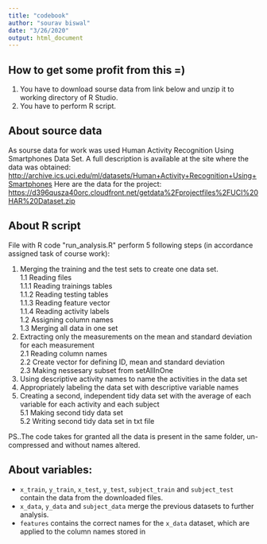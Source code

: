 ```yaml
---
title: "codebook"
author: "sourav biswal"
date: "3/26/2020"
output: html_document
---
```


## How to get some profit from this =)
1. You have to download sourse data from link below and unzip it to working directory of R Studio.
2. You have to perform R script.

## About source data
As sourse data for work was used Human Activity Recognition Using Smartphones Data Set. A full description is available at the site where the data was obtained:
http://archive.ics.uci.edu/ml/datasets/Human+Activity+Recognition+Using+Smartphones
Here are the data for the project: https://d396qusza40orc.cloudfront.net/getdata%2Fprojectfiles%2FUCI%20HAR%20Dataset.zip 

## About R script
File with R code "run_analysis.R" perform 5 following steps (in accordance assigned task of course work):   
1. Merging the training and the test sets to create one data set.   
  1.1 Reading files    
    1.1.1 Reading trainings tables   
    1.1.2 Reading testing tables   
    1.1.3 Reading feature vector   
    1.1.4 Reading activity labels   
  1.2 Assigning column names   
  1.3 Merging all data in one set   
2. Extracting only the measurements on the mean and standard deviation for each measurement   
  2.1 Reading column names  
  2.2 Create vector for defining ID, mean and standard deviation   
  2.3 Making nessesary subset from setAllInOne   
3. Using descriptive activity names to name the activities in the data set   
4. Appropriately labeling the data set with descriptive variable names   
5. Creating a second, independent tidy data set with the average of each variable for each activity and each subject   
  5.1 Making second tidy data set   
  5.2 Writing second tidy data set in txt file   

PS..The code takes for granted all the data is present in the same folder, un-compressed and without names altered.

## About variables:   
* `x_train`, `y_train`, `x_test`, `y_test`, `subject_train` and `subject_test` contain the data from the downloaded files.
* `x_data`, `y_data` and `subject_data` merge the previous datasets to further analysis.
* `features` contains the correct names for the `x_data` dataset, which are applied to the column names stored in
 
